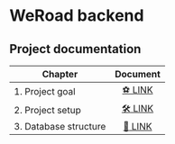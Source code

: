 # WeRoad backend

## Project documentation

| Chapter               |                  Document                   |
|-----------------------|:-------------------------------------------:|
| 1. Project goal       | [:soccer: LINK](docs/assessment_details.md) |
| 2. Project setup      |  [:hammer_and_wrench: LINK](docs/build.md)  |
| 3. Database structure |   [:floppy_disk: LINK](docs/database.md)    |

